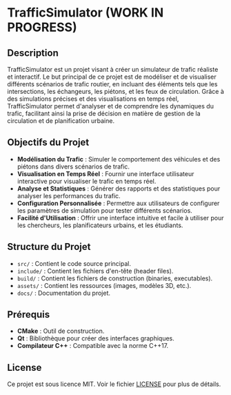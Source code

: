 ﻿# TrafficSimulator (WORK IN PROGRESS)

## Description

TrafficSimulator est un projet visant à créer un simulateur de trafic réaliste et interactif. Le but principal de ce projet est de modéliser et de visualiser différents scénarios de trafic routier, en incluant des éléments tels que les intersections, les échangeurs, les piétons, et les feux de circulation. Grâce à des simulations précises et des visualisations en temps réel, TrafficSimulator permet d'analyser et de comprendre les dynamiques du trafic, facilitant ainsi la prise de décision en matière de gestion de la circulation et de planification urbaine.

## Objectifs du Projet

- **Modélisation du Trafic** : Simuler le comportement des véhicules et des piétons dans divers scénarios de trafic.
- **Visualisation en Temps Réel** : Fournir une interface utilisateur interactive pour visualiser le trafic en temps réel.
- **Analyse et Statistiques** : Générer des rapports et des statistiques pour analyser les performances du trafic.
- **Configuration Personnalisée** : Permettre aux utilisateurs de configurer les paramètres de simulation pour tester différents scénarios.
- **Facilité d'Utilisation** : Offrir une interface intuitive et facile à utiliser pour les chercheurs, les planificateurs urbains, et les étudiants.

## Structure du Projet

- `src/` : Contient le code source principal.
- `include/` : Contient les fichiers d'en-tête (header files).
- `build/` : Contient les fichiers de construction (binaries, executables).
- `assets/` : Contient les ressources (images, modèles 3D, etc.).
- `docs/` : Documentation du projet.

## Prérequis

- **CMake** : Outil de construction.
- **Qt** : Bibliothèque pour créer des interfaces graphiques.
- **Compilateur C++** : Compatible avec la norme C++17.

## License

Ce projet est sous licence MIT. Voir le fichier [LICENSE](LICENSE) pour plus de détails.

